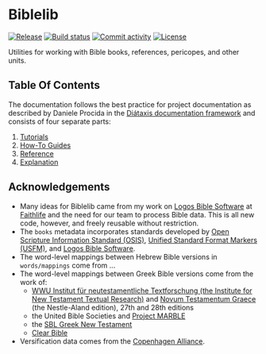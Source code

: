 # Biblelib

[![Release](https://img.shields.io/github/v/release/sboisen/Biblelib)](https://img.shields.io/github/v/release/sboisen/Biblelib)
[![Build status](https://img.shields.io/github/workflow/status/sboisen/Biblelib/merge-to-main)](https://img.shields.io/github/workflow/status/sboisen/Biblelib/merge-to-main)
[![Commit activity](https://img.shields.io/github/commit-activity/m/sboisen/Biblelib)](https://img.shields.io/github/commit-activity/m/sboisen/Biblelib)
[![License](https://img.shields.io/github/license/sboisen/Biblelib)](https://img.shields.io/github/license/sboisen/Biblelib)

Utilities for working with Bible books, references, pericopes, and other units.

## Table Of Contents

The documentation follows the best practice for
project documentation as described by Daniele Procida
in the [Diátaxis documentation framework](https://diataxis.fr/)
and consists of four separate parts:

1. [Tutorials](tutorials.md)
2. [How-To Guides](how-to-guides.md)
3. [Reference](reference.md)
4. [Explanation](explanation.md)

## Acknowledgements

* Many ideas for Biblelib came from my work on [Logos Bible
  Software](https://www.logos.com/) at
  [Faithlife](https://faithlife.com) and the need for our team to
  process Bible data. This is all new code, however, and freely
  reusable without restriction.
* The `books` metadata incorporates standards developed by [Open Scripture
  Information Standard (OSIS)](https://crosswire.org/osis/),
  [Unified Standard Format Markers
  (USFM)](https://ubsicap.github.io/usfm/index.html), and [Logos Bible
  Software](https://www.logos.com/).
* The word-level mappings between Hebrew Bible versions in
  `words/mappings` come from ...
* The word-level mappings between Greek Bible versions come from the
  work of:
    * [WWU Institut für neutestamentliche
      Textforschung (the Institute for New Testament Textual
      Research)](http://egora.uni-muenster.de/intf/index_en.shtml) and
      [Novum Testamentum
      Graece](https://en.wikipedia.org/wiki/Novum_Testamentum_Graece)
      (the Nestle-Aland edition), 27th and 28th editions
    * the United Bible Societies and [Project MARBLE](https://semanticdictionary.org/)
    * the [SBL Greek New Testament](https://sblgnt.com/)
    * [Clear Bible](https://clear.bible)
* Versification data comes from the [Copenhagen
  Alliance](https://github.com/Copenhagen-Alliance).
